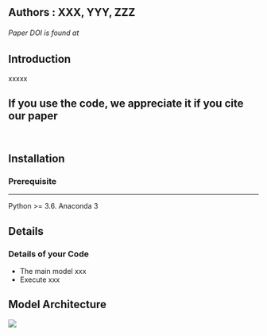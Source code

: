 # <Paper Title>
## Authors : __XXX, YYY, ZZZ__
###### Paper DOI is found at 
## Introduction
xxxxx


## If you use the code, we appreciate it if you cite our paper
~~~~


~~~~


## Installation

### Prerequisite
----------------------
Python >= 3.6.
Anaconda 3


## Details

### Details of your Code
 * The main model xxx
 * Execute xxx





## Model Architecture

![](model.png)
